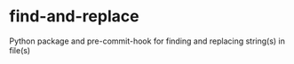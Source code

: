 # find-and-replace
Python package and pre-commit-hook for finding and replacing string(s) in file(s)
